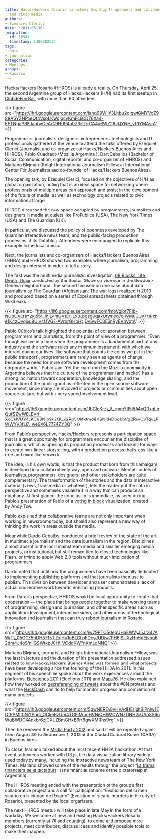 ```yaml
---
title: Hacks/Hackers Rosario launches; highlights openness and collaboration in news
  and civic media
authors:
- Ezequiel Clerici
date: "2013-05-10"
_migration:
  id: 16943
  timestamp: 1486602221
tags:
- data
- journalism
categories:
- Meetups
groups:
- Rosario
---
```


[Hacks/Hackers Rosario][1] (HHROS) is already a reality. On Thursday, April 25, the second Argentine group of Hacks/Hackers (H/H) had its first meetup in [ClubdeFun Bar][2], with more than 60 attendees.

{{< figure src="https://lh4.googleusercontent.com/lanq99WiiV3Lhbu2qIqwtGMYVcZ988A5YZNPoeQt4VspLKWdjqcyKmFc9CD76Xa4-EFTNgaPBBJabbyCeArQ9H094a0Z3i0t7rCA4x6WZC6cQYNH_yfNYMAsrA" >}}

Programmers, journalists, designers, entrepreneurs, technologists and IT professionals gathered at the venue to attend the talks offered by Ezequiel Clerici (Journalist and co-organizer of Hacks/Hackers Buenos Aires and HHROS), Pablo Cuadrado (Mozilla Argentina ), Dart Ceballos (Bachelor of Social Communication, digital reporter and co-organizer of HHROS) and Mariano Blejman (Knight International Journalism Fellow at International Center For Journalists and co-founder of Hacks/Hackers Buenos Aires).

The opening talk, by Ezequiel Clerici, focused on the objectives of H/H as global organization, noting that is an ideal space for networking where professionals of multiple areas can approach and assist in the development of the future of media, as well as technology projects related to civic information at large.

HHROS discussed the new space occupied by programmers, journalists and designers in media at outlets like ProPublica (USA), The New York Times (USA) and The Guardian (UK).

In particular, we discussed the policy of openness developed by The Guardian interactive news team, and the public-facing production processes of its Datablog. Attendees were encouraged to replicate this example in the local media.

Next, the journalists and co-organizers of Hacks/Hackers Buenos Aires (HHBA) and HHROS showed two examples where journalism, programming and design intersect in order to tell a story.

The first was the multimedia journalistic investigation: [68 Blocks: Life, Death, Hope][3] conducted by the Boston Globe on violence in the Bowdoin-Geneva neighborhood. The second focused on one case about data journalism by The Guardian ([Afghanistan: The war logs][4]) realized in 2010 and produced based on a series of Excel spreadsheets obtained through WikiLeaks.

{{< figure src="https://lh6.googleusercontent.com/lmoVgjbf7FIb-ND8OXEt1m2kj56\_mjL4mGX1E\_Lx3Jb6sg9qaxUty4Ied7ojWMuQQv7HPxne1K4zOvqiou8UIv4UVG8-AVrxrGHbHpjDvSwFC0E3nRyEVnVqtA" >}}

Pablo Cúbico&#8217;s talk highlighted the potential of collaboration between programmers and journalists, from the point of view of a programmer. &#8220;Even though we live in a time when the programmer is a fundamental part of any industry and the software rules any minimum instrument  with which we interact during our lives (like software that counts the coins we put in the public transport), programmers are rarely seen as agents of change, because the need for more software development comes from the corporate world,&#8221; Pablo said. Yet the man from the Mozilla community in Argentina believes that the culture of the programmer (and hacker) has a strong inclination toward cooperation, knowledge sharing, and the production of the public good as reflected in the open source software movement, since many are involved in projects or communities about open source culture, but with a very varied involvement level.

{{< figure src="https://lh6.googleusercontent.com/JhCleKrz\_1\_rmmYtl5i5A4xQ0xqLqQufSZwWBLEV4-XoCHVUY4JKC63NjbSu8Q\_x2Rp5OMktmo8KSNjdeDbobbVg2RuvCvTqvLFWWYy3fL8\_we9X6L77Z4ZY3Q" >}}

From Pablo&#8217;s perspective, Hacks/Hackers represents a participation space that is a great opportunity for programmers encounter the discipline of journalism, which is opening its production processes and looking for ways to create non-linear storytelling, with a production process that&#8217;s less like a tree and more like network.

The idea, in his own words, is that the product that born from this amalgam is developed in a collaboratively way, open and outward. Mental models of journalists, programmers, designers, and other stakeholders are quite complementary. The transformation of the stories and the data in interactive material (views, transmedia or whatever), lets the reader put the data in perspective and sometimes visualize it in a way that can produce an epiphany. At first glance, the conclusion is immediate, as seen during Pablo&#8217;s presentation of Pablo of a [voting in block][5] visualization, created by Andy Tow.

Pablo explained that collaborative teams are not only important when working in newsrooms today, but should also represent a new way of thinking the work in areas outside the media.

Meanwhile Dardo Ceballos, conducted a brief review of the state of the art in multimedia journalism and the data journalism in the region. Disciplines almost absent in the local mainstream media and smaller emerging media projects, or institutional, but still remain tied to closed technologies like Flash, or trying to apply Web 2.0 tools without much implication of programmers.

Dardo noted that until now the programmers have been basically dedicated to implementing publishing platforms and that journalists then use to publish. This division between developer and user demonstrates a lack of actual cooperative work towards enhancing products.

From Dardo&#8217;s perspective, HHROS would be local opportunity to create that cooperation — the place that brings people together to make working teams of programming, design and journalism, and other specific areas such as application development, interactive video, and other areas of technological innovation and journalism that can truly reboot journalism in Rosario.

{{< figure src="https://lh4.googleusercontent.com/jw79PTO5OegUHaFWVyJ5Jr347AWrT\_05GCZ5hDH5715TiZxiHu1oBLGhpFDcyJUDjw7PH6jSUXzHpHdEjvnq62dm4J4oSfnilGSWtxpJCH\_VCddKWYnKmLoNNQ" >}}

Mariano Blejman, journalist and Knight International Journalism Fellow, was the last in lecture and the duration of his presentation addressed issues related to how Hacks/Hackers Buenos Aires was formed and what projects have been developing since the founding of the HHBA in 2011. In this segment of his speech he spoke about the work experiences around the platforms: [Elecciones 2011][6] (Elections 2011) and [Mapa76][7]. He also explained how they worked on [georeferencing of tweets][8] about the #8N protests and what the [HackDash][9] can do to help for monitor progress and completion of many projects.

{{< figure src="https://lh3.googleusercontent.com/5gwNEREv8vHVAdHErIghBiPnIw1EOtPPMlt0NZtPhdi_OCkeHzUm4TGEiMnmHVNjQHW2CWNZDNH2cUAo3S6nWuBWDCXAnkbr6zjCXUZBmGHxB6m6gwXMRhs9vg" >}}

Then he reviewed the [Media Party 2012][10] and said it will be repeated again, from August 30 to September 1, 2013 at the Ciudad Cultural Konex (CABA) in Buenos Aires.

To close, Mariano talked about the most recent HHBA hackathon. At that event, attendees worked with D3.js, the data visualization library widely used today by many, including the interactive news team of The New York Times. Mariano showed some of the results through the project &#8220;[La trama financiera de la dictadura][11]&#8221; (The financial scheme of the dictatorship in Argentina).

The HHROS meeting ended with the presentation of the group&#8217;s first collaborative project and a call for participation: &#8220;Evolución del crimen sicario en la ciudad de Rosario&#8221; (Evolution of sicario murders in the city of Rosario), presented by the local organizers.

The next HHROS meetup will take place in late May in the form of a workday. We welcome all new and existing Hacks/Hackers Rosario members (currently at 70 and counting)  to come and propose more projects, meet contributors, discuss ideas and identify possible tools to make them happen.

 [1]: http://rosario.meetup.hackshackers.com/
 [2]: https://www.facebook.com/ClubdeFun?fref=ts
 [3]: http://www.bostonglobe.com/metro/specials/68blocks
 [4]: http://www.guardian.co.uk/world/the-war-logs
 [5]: http://andytow.com/scripts/disciplina/
 [6]: http://elecciones.hhba.info/
 [7]: http://mapa76.info/
 [8]: http://www.meetup.com/HacksHackersBA/events/90338602/
 [9]: http://brainstorming-2013.hackdash.org/
 [10]: http://mediaparty.hhba.info/
 [11]: http://cnv.hhba.info/chart.html
